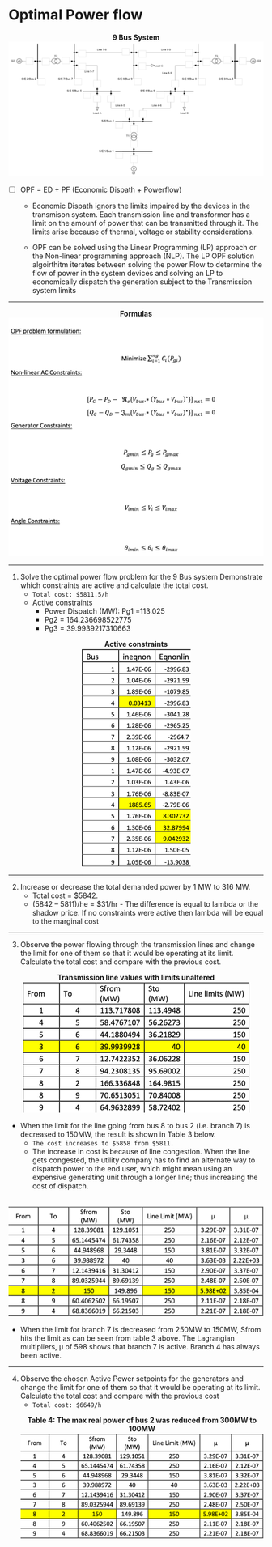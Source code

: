 # Optimal Power flow

<p align="center">
  <b>9 Bus System</b><br>
  <img src="docs/9BusSystem.jpg">
</p>

- [ ] OPF = ED + PF (Economic Dispath + Powerflow)

  - Economic Dispath ignors the limits impaired by the devices in the transmison system. Each transmission line and transformer has a limit on the amounf of power that can be transmitted through it. The limits arise because of thermal, voltage or stability considerations.

  - OPF can be solved using the Linear Programming (LP) approach or the Non-linear programming approach (NLP). The LP OPF solution algoirthitm iterates between solving the power Flow to determine the flow of power in the system devices and solving an LP to economically dispatch the generation subject to the Transmission system limits

---

<p align="center">
  <b>Formulas</b><br>
  <img src="docs/Formulas.png">
</p>

---

1. Solve the optimal power flow problem for the 9 Bus system Demonstrate which constraints are active and calculate the total cost.
   - `Total cost: $5811.5/h`
   - Active constraints
     - Power Dispatch (MW): Pg1 =113.025
     - Pg2 = 164.236698522775
     - Pg3 = 39.9939217310663

<p align="center">
  <b>Active constraints  </b><br>
  <img src="docs/ActiveContraints.png">
</p>

---

2. Increase or decrease the total demanded power by 1 MW to 316 MW.
   - Total cost = $5842.
   - (5842 – 5811)/he = $31/hr - The difference is equal to lambda or the shadow price. If no constraints were active then
     lambda will be equal to the marginal cost

---

3. Observe the power flowing through the transmission lines and change the limit for one of them
   so that it would be operating at its limit. Calculate the total cost and compare with the previous
   cost.

<p align="center">
  <b>Transmission line values with limits unaltered </b><br>
  <img src="docs/transmissionlines.png">
</p>

- When the limit for the line going from bus 8 to bus 2 (i.e. branch 7) is decreased to 150MW, the result is shown in Table 3 below.
  - `The cost increases to $5858 from $5811.`
  - The increase in cost is because of line congestion.
    When the line gets congested, the utility company has to find an alternate way to dispatch
    power to the end user, which might mean using an expensive generating unit through a
    longer line; thus increasing the cost of dispatch.

<p align="center">
  <b></b><br>
  <img src="docs/three.png">
</p>

- When the limit for branch 7 is decreased from 250MW to 150MW, Sfrom hits the limit as can be
  seen from table 3 above. The Lagrangian multipliers, μ of 598 shows that branch 7 is active.
  Branch 4 has always been active.

---

4. Observe the chosen Active Power setpoints for the generators and change the limit for one of
   them so that it would be operating at its limit. Calculate the total cost and compare with the
   previous cost
   - `Total cost: $6649/h`
   <p align="center">
     <b>Table 4: The max real power of bus 2 was reduced from 300MW to 100MW</b><br>
     <img src="docs/three.png">
   </p>
